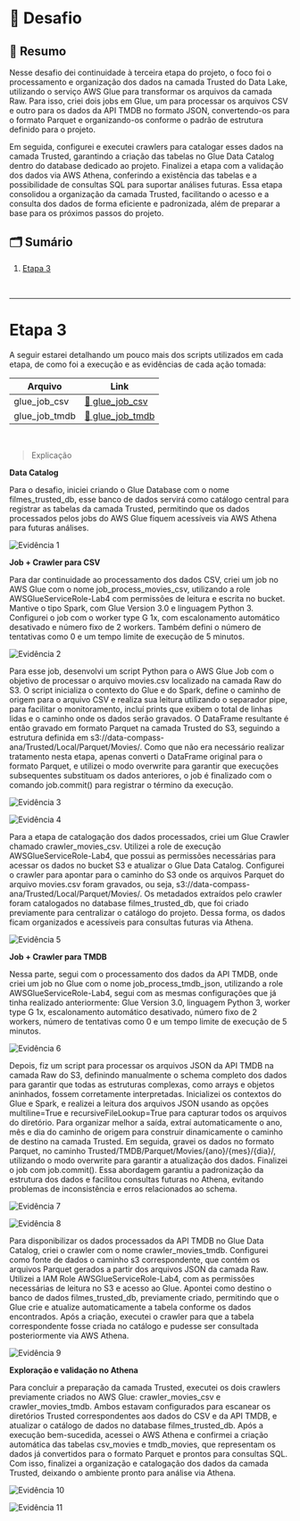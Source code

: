 # 🚀 Desafio 

## 📌 Resumo

Nesse desafio dei continuidade à terceira etapa do projeto, o foco foi o processamento e organização dos dados na camada Trusted do Data Lake, utilizando o serviço AWS Glue para transformar os arquivos da camada Raw. Para isso, criei dois jobs em Glue, um para processar os arquivos CSV e outro para os dados da API TMDB no formato JSON, convertendo-os para o formato Parquet e organizando-os conforme o padrão de estrutura definido para o projeto.

Em seguida, configurei e executei crawlers para catalogar esses dados na camada Trusted, garantindo a criação das tabelas no Glue Data Catalog dentro do database dedicado ao projeto. Finalizei a etapa com a validação dos dados via AWS Athena, conferindo a existência das tabelas e a possibilidade de consultas SQL para suportar análises futuras. Essa etapa consolidou a organização da camada Trusted, facilitando o acesso e a consulta dos dados de forma eficiente e padronizada, além de preparar a base para os próximos passos do projeto.


## 🗂️ Sumário 

1. [Etapa 3](#etapa-3)

<br>

---

# Etapa 3

A seguir estarei detalhando um pouco mais dos scripts utilizados em cada etapa, de como foi a execução e as evidências de cada ação tomada:

| Arquivo | Link |
|--------|------|
| glue_job_csv | [🔗 glue_job_csv ](./glue_job_csv.py) |
| glue_job_tmdb | [🔗 glue_job_tmdb ](./glue_job_tmdb.py) |
<br>

> Explicação 

**Data Catalog**

Para o desafio, iniciei criando o Glue Database com o nome filmes_trusted_db, esse banco de dados servirá como catálogo central para registrar as tabelas da camada Trusted, permitindo que os dados processados pelos jobs do AWS Glue fiquem acessíveis via AWS Athena para futuras análises.

![Evidência 1](../Evidências/evidencia1.png)

**Job + Crawler para CSV**

Para dar continuidade ao processamento dos dados CSV, criei um job no AWS Glue com o nome job_process_movies_csv, utilizando a role AWSGlueServiceRole-Lab4 com permissões de leitura e escrita no bucket. Mantive o tipo Spark, com Glue Version 3.0 e linguagem Python 3. Configurei o job com o worker type G 1x, com escalonamento automático desativado e número fixo de 2 workers. Também defini o número de tentativas como 0 e um tempo limite de execução de 5 minutos. 

![Evidência 2](../Evidências/evidencia2.png)

Para esse job, desenvolvi um script Python para o AWS Glue Job com o objetivo de processar o arquivo movies.csv localizado na camada Raw do S3. O script inicializa o contexto do Glue e do Spark, define o caminho de origem para o arquivo CSV e realiza sua leitura utilizando o separador pipe, para facilitar o monitoramento, incluí prints que exibem o total de linhas lidas e o caminho onde os dados serão gravados. O DataFrame resultante é então gravado em formato Parquet na camada Trusted do S3, seguindo a estrutura definida em s3://data-compass-ana/Trusted/Local/Parquet/Movies/. Como que não era necessário realizar tratamento nesta etapa, apenas converti o DataFrame original para o formato Parquet, e utilizei o modo overwrite para garantir que execuções subsequentes substituam os dados anteriores, o job é finalizado com o comando job.commit() para registrar o término da execução.

![Evidência 3](../Evidências/evidencia3.png)

![Evidência 4](../Evidências/evidencia4.png)

Para a etapa de catalogação dos dados processados, criei um Glue Crawler chamado crawler_movies_csv. Utilizei a role de execução AWSGlueServiceRole-Lab4, que possui as permissões necessárias para acessar os dados no bucket S3 e atualizar o Glue Data Catalog. Configurei o crawler para apontar para o caminho do S3 onde os arquivos Parquet do arquivo movies.csv foram gravados, ou seja, s3://data-compass-ana/Trusted/Local/Parquet/Movies/. Os metadados extraídos pelo crawler foram catalogados no database filmes_trusted_db, que foi criado previamente para centralizar o catálogo do projeto. Dessa forma, os dados ficam organizados e acessíveis para consultas futuras via Athena.

![Evidência 5](../Evidências/evidencia5.png)



**Job + Crawler para TMDB**

Nessa parte, segui com o processamento dos dados da API TMDB, onde criei um job no Glue com o nome job_process_tmdb_json, utilizando a role AWSGlueServiceRole-Lab4, segui com as mesmas configurações que já tinha realizado anteriormente: Glue Version 3.0, linguagem Python 3, worker type G 1x, escalonamento automático desativado, número fixo de 2 workers, número de tentativas como 0 e um tempo limite de execução de 5 minutos.

![Evidência 6](../Evidências/evidencia6.png)

Depois, fiz um script para processar os arquivos JSON da API TMDB na camada Raw do S3, definindo manualmente o schema completo dos dados para garantir que todas as estruturas complexas, como arrays e objetos aninhados, fossem corretamente interpretadas. Inicializei os contextos do Glue e Spark, e realizei a leitura dos arquivos JSON usando as opções multiline=True e recursiveFileLookup=True para capturar todos os arquivos do diretório. Para organizar melhor a saída, extraí automaticamente o ano, mês e dia do caminho de origem para construir dinamicamente o caminho de destino na camada Trusted. Em seguida, gravei os dados no formato Parquet, no caminho Trusted/TMDB/Parquet/Movies/{ano}/{mes}/{dia}/, utilizando o modo overwrite para garantir a atualização dos dados. Finalizei o job com job.commit(). Essa abordagem garantiu a padronização da estrutura dos dados e facilitou consultas futuras no Athena, evitando problemas de inconsistência e erros relacionados ao schema.

![Evidência 7](../Evidências/evidencia7.png)

![Evidência 8](../Evidências/evidencia8.png)

Para disponibilizar os dados processados da API TMDB no Glue Data Catalog, criei o crawler com o nome crawler_movies_tmdb. Configurei como fonte de dados o caminho s3 correspondente, que contém os arquivos Parquet gerados a partir dos arquivos JSON da camada Raw. Utilizei a IAM Role AWSGlueServiceRole-Lab4, com as permissões necessárias de leitura no S3 e acesso ao Glue. Apontei como destino o banco de dados filmes_trusted_db, previamente criado, permitindo que o Glue crie e atualize automaticamente a tabela conforme os dados encontrados. Após a criação, executei o crawler para que a tabela correspondente fosse criada no catálogo e pudesse ser consultada posteriormente via AWS Athena.

![Evidência 9](../Evidências/evidencia9.png)

**Exploração e validação no Athena**

Para concluir a preparação da camada Trusted, executei os dois crawlers previamente criados no AWS Glue: crawler_movies_csv e crawler_movies_tmdb. Ambos estavam configurados para escanear os diretórios Trusted correspondentes aos dados do CSV e da API TMDB, e atualizar o catálogo de dados no database filmes_trusted_db. Após a execução bem-sucedida, acessei o AWS Athena e confirmei a criação automática das tabelas csv_movies e tmdb_movies, que representam os dados já convertidos para o formato Parquet e prontos para consultas SQL. Com isso, finalizei a organização e catalogação dos dados da camada Trusted, deixando o ambiente pronto para análise via Athena.

![Evidência 10](../Evidências/evidencia10.png)

![Evidência 11](../Evidências/evidencia11.png)